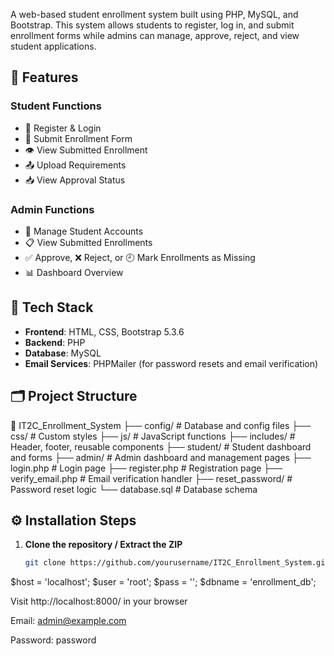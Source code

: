 A web-based student enrollment system built using PHP, MySQL, and Bootstrap. This system allows students to register, log in, and submit enrollment forms while admins can manage, approve, reject, and view student applications.

## 🚀 Features

### Student Functions
- 🔐 Register & Login
- 📄 Submit Enrollment Form
- 👁️ View Submitted Enrollment
- 📤 Upload Requirements
- 📥 View Approval Status

### Admin Functions
- 👤 Manage Student Accounts
- 📋 View Submitted Enrollments
- ✅ Approve, ❌ Reject, or 🕘 Mark Enrollments as Missing
- 📊 Dashboard Overview

## 🧱 Tech Stack
- **Frontend**: HTML, CSS, Bootstrap 5.3.6
- **Backend**: PHP
- **Database**: MySQL
- **Email Services**: PHPMailer (for password resets and email verification)

## 🗂️ Project Structure

📁 IT2C_Enrollment_System
├── config/ # Database and config files
├── css/ # Custom styles
├── js/ # JavaScript functions
├── includes/ # Header, footer, reusable components
├── student/ # Student dashboard and forms
├── admin/ # Admin dashboard and management pages
├── login.php # Login page
├── register.php # Registration page
├── verify_email.php # Email verification handler
├── reset_password/ # Password reset logic
└── database.sql # Database schema

## ⚙️ Installation Steps

1. **Clone the repository / Extract the ZIP**
   ```bash
   git clone https://github.com/yourusername/IT2C_Enrollment_System.git

$host = 'localhost';
$user = 'root';
$pass = '';
$dbname = 'enrollment_db';

Visit http://localhost:8000/ in your browser

Email: admin@example.com

Password: password